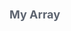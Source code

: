 <div class="attributesKit">
    <div style="padding-bottom:10px;" data-radium="true">
        <h1 style="font-family:-apple-system, BlinkMacSystemFont, &#x27;Segoe UI&#x27;, Helvetica, Arial, sans-serif, &#x27;Apple Color Emoji&#x27;, &#x27;Segoe UI Emoji&#x27;, &#x27;Segoe UI Symbol&#x27;;font-size:18px;color:#5D6470;" data-radium="true">My Array</h1>
    </div>
    <style>
        .attributesKit p {
            margin-bottom: 4px;
            font-family: -apple-system, BlinkMacSystemFont, 'Segoe UI', Helvetica, Arial, sans-serif, 'Apple Color Emoji', 'Segoe UI Emoji', 'Segoe UI Symbol';
            font-size: 14px;
            color: #8A93A3;
            line-height: 21px;
            font-weight: regular;
        }

        .attributesKit p:last-child {
            margin-bottom: 0px;
        }

        .attributesKit ul {
            margin-left: 20px;
        }

        .attributesKit a {
            color: #747E8E;
            text-decoration: none;
            border-bottom: 1px solid #DCE0E8;
        }

        .attributesKit a:hover {
            border-bottom: none;
        }
    </style>
    <div style="width:100%;height:auto;display:flex;flex-direction:row;flex-wrap:no-wrap;justify-content:flex-start;align-items:stretch;position:relative;">
        <div style="-ms-flex-wrap:no-wrap;-webkit-box-align:start;-ms-flex-align:start;-webkit-box-pack:start;-ms-flex-pack:start;-webkit-box-lines:no-wrap;-webkit-box-direction:normal;-webkit-flex-direction:column;-ms-flex-direction:column;-webkit-flex-wrap:no-wrap;-webkit-box-orient:vertical;-webkit-justify-content:flex-start;-webkit-align-items:flex-start;width:100%;align-items:flex-start;justify-content:flex-start;flex-wrap:no-wrap;flex-direction:column;display:-moz-box;display:-ms-flexbox;display:-webkit-box;display:-webkit-flex;display:flex;height:auto;"
            data-radium="true">
            <div style="width:100%;height:5px;display:flex;flex-direction:row;flex-wrap:no-wrap;justify-content:flex-start;align-items:stretch;position:relative;border:1px solid #E8EBEE;border-bottom:none;background-color:#E8EBEE;"></div>
            <div style="width:100%;" data-radium="true">
                <div style="width:100%;height:auto;display:flex;flex-direction:row;flex-wrap:no-wrap;justify-content:flex-start;align-items:stretch;position:relative;">
                    <div style="-ms-flex-wrap:no-wrap;-webkit-box-align:start;-ms-flex-align:start;-webkit-box-pack:start;-ms-flex-pack:start;-webkit-box-lines:no-wrap;-webkit-box-direction:normal;-webkit-flex-direction:column;-ms-flex-direction:column;-webkit-flex-wrap:no-wrap;-webkit-box-orient:vertical;-webkit-justify-content:flex-start;-webkit-align-items:flex-start;width:100%;align-items:flex-start;justify-content:flex-start;flex-wrap:no-wrap;flex-direction:column;display:-moz-box;display:-ms-flexbox;display:-webkit-box;display:-webkit-flex;display:flex;height:auto;"
                        data-radium="true">
                        <div style="width:100%;height:auto;display:flex;flex-direction:row;flex-wrap:no-wrap;justify-content:flex-start;align-items:stretch;position:relative;background:#F8F8F9;border-left:1px solid #E8EBEE;border-right:1px solid #E8EBEE;padding-top:8px;padding-bottom:8px;padding-left:8px;padding-right:8px;border-bottom:1px solid #E8EBEE;">
                            <div style="width:100%;height:auto;display:flex;flex-direction:row;flex-wrap:no-wrap;justify-content:flex-start;align-items:stretch;position:relative;cursor:pointer;">
                                <div style="-webkit-flex-wrap:no-wrap;-webkit-box-align:start;-ms-flex-align:start;-webkit-box-pack:start;-ms-flex-pack:start;-webkit-box-lines:no-wrap;-webkit-box-direction:normal;-webkit-box-orient:vertical;-webkit-align-items:flex-start;-webkit-flex-direction:column;-ms-flex-direction:column;-webkit-justify-content:flex-start;-ms-flex-wrap:no-wrap;width:12px;max-width:12px;min-width:12px;align-items:flex-start;justify-content:flex-start;flex-wrap:no-wrap;flex-direction:column;display:-moz-box;display:-ms-flexbox;display:-webkit-box;display:-webkit-flex;display:flex;height:auto;"
                                    data-radium="true">
                                    <div style="width:12px;height:12px;background-repeat:no-repeat;background-position:left center;background-image:url([object Object]);background-size:7px 12px;" data-radium="true"></div>
                                </div>
                                <div style="-ms-flex-wrap:no-wrap;-webkit-box-align:start;-ms-flex-align:start;-webkit-box-pack:start;-ms-flex-pack:start;-webkit-box-lines:no-wrap;-webkit-box-direction:normal;-webkit-flex-direction:column;-ms-flex-direction:column;-webkit-flex-wrap:no-wrap;-webkit-box-orient:vertical;-webkit-justify-content:flex-start;-webkit-align-items:flex-start;width:100%;align-items:flex-start;justify-content:flex-start;flex-wrap:no-wrap;flex-direction:column;display:-moz-box;display:-ms-flexbox;display:-webkit-box;display:-webkit-flex;display:flex;height:auto;"
                                    data-radium="true">
                                    <div style="-ms-user-select:none;-webkit-user-select:none;-moz-user-select:none;font-family:-apple-system, BlinkMacSystemFont, &#x27;Segoe UI&#x27;, Helvetica, Arial, sans-serif, &#x27;Apple Color Emoji&#x27;, &#x27;Segoe UI Emoji&#x27;, &#x27;Segoe UI Symbol&#x27;;font-size:12px;line-height:12px;text-transform:uppercase;padding-left:6px;user-select:none;letter-spacing:0.85px;color:#A3A7B2;"
                                        data-radium="true">Sample</div>
                                </div>
                            </div>
                        </div>
                    </div>
                </div>
            </div>
        </div>
    </div>
</div>